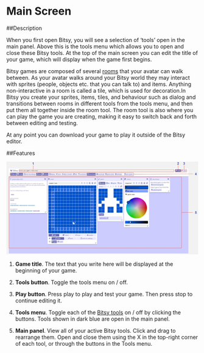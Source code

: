 # Main Screen

##Description

When you first open Bitsy, you will see a selection of ‘tools’ open in the main panel. Above this is the tools menu which allows you to open and close these Bitsy tools. At the top of the main screen you can edit the title of your game, which will display when the game first begins.  

Bitsy games are composed of several [rooms](../tools/room) that your avatar can walk between. 
As your avatar walks around your Bitsy world they may interact with sprites (people, objects etc. that you can talk to) and items. Anything non-interactive in a room is called a tile, which is used for decoration.In Bitsy you create your sprites, items, tiles, and behaviour such as dialog and transitions between rooms in different tools from the tools menu, and then put them all together inside the room tool. The room tool is also where you can play the game you are creating, making it easy to switch back and forth between editing and testing.  

At any point you can download your game to play it outside of the Bitsy editor.  

##Features

![main screen of Bitsy](.images/mainScreen.JPG)

1. **Game title**. The text that you write here will be displayed at the beginning of your game.

2. **Tools button**. Toggle the tools menu on / off.

3. **Play button**. Press play to play and test your game. Then press stop to continue editing it.

4. **Tools menu**. Toggle each of the [Bitsy tools](../category/tools) on / off by clicking the buttons. Tools shown in dark blue are open in the main panel.

5. **Main panel**. View all of your active Bitsy tools. Click and drag to rearrange them. Open and close them using the X in the top-right corner of each tool, or through the buttons in the Tools menu.


